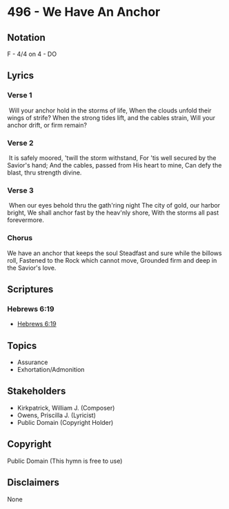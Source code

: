 # 496 - We Have An Anchor

## Notation

F - 4/4 on 4 - DO

## Lyrics

### Verse 1

 Will your anchor hold in the storms of life, When the clouds unfold their wings of strife? When the strong tides lift, and the cables strain, Will your anchor drift, or firm remain? 

### Verse 2

 It is safely moored, 'twill the storm withstand, For 'tis well secured by the Savior's hand; And the cables, passed from His heart to mine, Can defy the blast, thru strength divine. 

### Verse 3

 When our eyes behold thru the gath'ring night The city of gold, our harbor bright, We shall anchor fast by the heav'nly shore, With the storms all past forevermore. 

### Chorus

We have an anchor that keeps the soul Steadfast and sure while the billows roll, Fastened to the Rock which cannot move, Grounded firm and deep in the Savior's love. 


## Scriptures

### Hebrews 6:19

- [Hebrews 6:19](https://www.biblegateway.com/passage/?search=Hebrews%206%3A19)


## Topics

- Assurance
- Exhortation/Admonition

## Stakeholders

- Kirkpatrick, William J. (Composer)
- Owens, Priscilla J. (Lyricist)
- Public Domain (Copyright Holder)

## Copyright

Public Domain
(This hymn is free to use)

## Disclaimers

None

